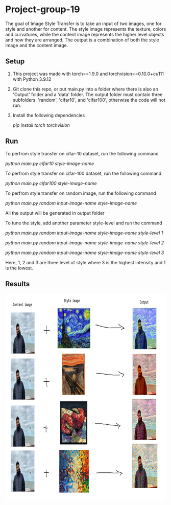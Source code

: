 # Project-group-19
The goal of Image Style Transfer is to take an input of two images, one for style and another for
content. The style image represents the texture, colors and curvatures, while the content image
represents the higher level objects and how they are arranged. The output is a combination of both
the style image and the content image.

## Setup
1. This project was made with torch==1.9.0 and torchvision==0.10.0+cu111 with Python 3.9.12
2. Git clone this repo, or put main.py into a folder where there is also an 'Output' folder and a 'data' folder. The output folder must contain three subfolders: 'random', 'cifar10', and 'cifar100', otherwise the code will not run.
4. Install the following dependencies

    _pip install torch torchvision_

## Run
To perfrom style transfer on cifar-10 dataset, run the following command

_python main.py cifar10 style-image-name_

To perfrom style transfer on cifar-100 dataset, run the following command

_python main.py cifar100 style-image-name_

To perfrom style transfer on random image, run the following command

_python main.py random input-image-name style-image-name_
  
All the output will be generated in output folder

To tune the style, add another parameter style-level and run the command

_python main.py random input-image-name style-image-name style-level 1_

_python main.py random input-image-name style-image-name style-level 2_

_python main.py random input-image-name style-image-name style-level 3_

Here, 1, 2 and 3 are three level of style where 3 is the highest intensity and 1 is the lowest.

## Results

<img src="Output/random/results.png" width = "1200" height = "650">
